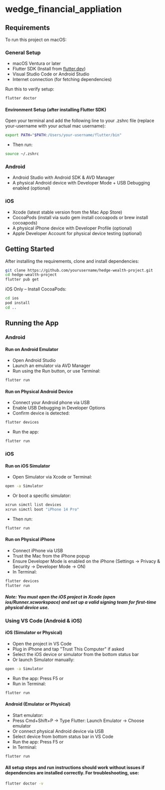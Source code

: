 # wedge_financial_appliation

## Requirements

To run this project on macOS:

### General Setup
- macOS Ventura or later
- Flutter SDK (Install from [flutter.dev](https://flutter.dev/docs/get-started/install))
- Visual Studio Code or Android Studio
- Internet connection (for fetching dependencies)


Run this to verify setup:

```bash
flutter doctor
```

#### Environment Setup (after installing Flutter SDK)

Open your terminal and add the following line to your .zshrc file (replace your-username with your actual mac username):

```bash
export PATH="$PATH:/Users/your-username/flutter/bin"
```
- Then run:

```bash
source ~/.zshrc   
```

### Android
- Android Studio with Android SDK & AVD Manager
- A physical Android device with Developer Mode + USB Debugging enabled (optional)

### iOS
- Xcode (latest stable version from the Mac App Store)
- CocoaPods (install via sudo gem install cocoapods or brew install cocoapods)
- A physical iPhone device with Developer Profile (optional)
- Apple Developer Account for physical device testing (optional)

## Getting Started

After installing the requirements, clone and install dependencies:

```bash
git clone https://github.com/yourusername/hedge-wealth-project.git
cd hedge-wealth-project
flutter pub get
```
iOS Only – Install CocoaPods:

```bash
cd ios
pod install
cd ..
```
## Running the App

### Android

#### Run on Android Emulator

- Open Android Studio
- Launch an emulator via AVD Manager
- Run using the Run button, or use Terminal:

```bash
flutter run
```

#### Run on Physical Android Device

- Connect your Android phone via USB
- Enable USB Debugging in Developer Options
- Confirm device is detected:

```bash
flutter devices
```
- Run the app:

```bash
flutter run
```

### iOS

#### Run on iOS Simulator

- Open Simulator via Xcode or Terminal:

```bash
open -a Simulator
```
 - Or boot a specific simulator:

 ```bash
xcrun simctl list devices
xcrun simctl boot "iPhone 14 Pro"
```

- Then run:

```bash
flutter run
```

#### Run on Physical iPhone

- Connect iPhone via USB
- Trust the Mac from the iPhone popup
- Ensure Developer Mode is enabled on the iPhone (Settings → Privacy & Security → Developer Mode → ON)
- In Terminal:

```bash
flutter devices
flutter run
```

##### Note: You must open the iOS project in Xcode (open ios/Runner.xcworkspace) and set up a valid signing team for first-time physical device use.

### Using VS Code (Android & iOS)

#### iOS (Simulator or Physical)

- Open the project in VS Code
- Plug in iPhone and tap "Trust This Computer" if asked
- Select the iOS device or simulator from the bottom status bar
- Or launch Simulator manually:

```bash
open -a Simulator
```

- Run the app: Press F5 or
- Run in Terminal:

```bash
flutter run
```

#### Android (Emulator or Physical)

- Start emulator:
- Press Cmd+Shift+P → Type Flutter: Launch Emulator → Choose emulator
- Or connect physical Android device via USB
- Select device from bottom status bar in VS Code
- Run the app: Press F5 or
- In Terminal:

```bash
flutter run
```

#### All setup steps and run instructions should work without issues if dependencies are installed correctly. For troubleshooting, use:

```bash
flutter doctor -v
```













